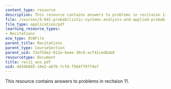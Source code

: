 ```yaml
---
content_type: resource
description: This resource contains answers to problems in recitaion 11.
file: /courses/6-041-probabilistic-systems-analysis-and-applied-probability-spring-2006/4d34b68516e2ab7b7cfdf564ff9774e7_rec11_ans.pdf
file_type: application/pdf
learning_resource_types:
- Recitations
ocw_type: OCWFile
parent_title: Recitations
parent_type: CourseSection
parent_uid: 72e75de2-011e-beee-30c9-acf41ced8ab8
resourcetype: Document
title: rec11_ans.pdf
uid: 4d34b685-16e2-ab7b-7cfd-f564ff9774e7
---
```

This resource contains answers to problems in recitaion 11.

